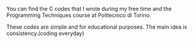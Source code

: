 You can find the C codes that I wrote during my free time and the Programming Techniques course at Politecnico di Torino.

These codes are simple and for educational purposes.
The main idea is consistency.(coding everyday)
